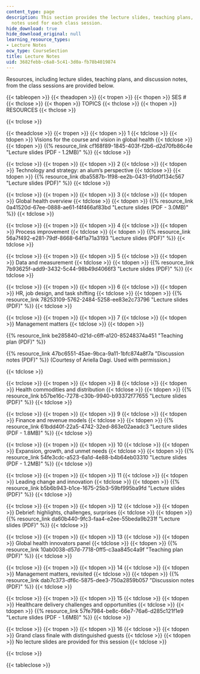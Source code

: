 ```yaml
---
content_type: page
description: This section provides the lecture slides, teaching plans, and discussion
  notes used for each class session.
hide_download: true
hide_download_original: null
learning_resource_types:
- Lecture Notes
ocw_type: CourseSection
title: Lecture Notes
uid: 3682febb-c6a8-5c41-3d0a-fb78b4019874
---
```


Resources, including lecture slides, teaching plans, and discussion notes, from the class sessions are provided below.

{{< tableopen >}}
{{< theadopen >}}
{{< tropen >}}
{{< thopen >}}
SES #
{{< thclose >}}
{{< thopen >}}
TOPICS
{{< thclose >}}
{{< thopen >}}
RESOURCES
{{< thclose >}}

{{< trclose >}}

{{< theadclose >}}
{{< tropen >}}
{{< tdopen >}}
1
{{< tdclose >}}
{{< tdopen >}}
Visions for the course and vision in global health
{{< tdclose >}}
{{< tdopen >}}
{{% resource_link cf168f89-1845-403f-f2b6-d2d70fb86c4e "Lecture slides (PDF - 1.2MB)" %}}
{{< tdclose >}}

{{< trclose >}}
{{< tropen >}}
{{< tdopen >}}
2
{{< tdclose >}}
{{< tdopen >}}
Technology and strategy: an alum’s perspective
{{< tdclose >}}
{{< tdopen >}}
{{% resource_link dba5587b-1f98-ee2b-0431-91d0f134c567 "Lecture slides (PDF)" %}}
{{< tdclose >}}

{{< trclose >}}
{{< tropen >}}
{{< tdopen >}}
3
{{< tdclose >}}
{{< tdopen >}}
Global health overview
{{< tdclose >}}
{{< tdopen >}}
{{% resource_link 0a41520d-67ee-0888-ae61-f4f466af83bd "Lecture slides (PDF - 3.0MB)" %}}
{{< tdclose >}}

{{< trclose >}}
{{< tropen >}}
{{< tdopen >}}
4
{{< tdclose >}}
{{< tdopen >}}
Process improvement
{{< tdclose >}}
{{< tdopen >}}
{{% resource_link 56a7f492-e281-79df-8668-64f1a71a3193 "Lecture slides (PDF)" %}}
{{< tdclose >}}

{{< trclose >}}
{{< tropen >}}
{{< tdopen >}}
5
{{< tdclose >}}
{{< tdopen >}}
Data and measurement
{{< tdclose >}}
{{< tdopen >}}
{{% resource_link 7b93625f-add9-3432-5c44-98b49d4066f3 "Lecture slides (PDF)" %}}
{{< tdclose >}}

{{< trclose >}}
{{< tropen >}}
{{< tdopen >}}
6
{{< tdclose >}}
{{< tdopen >}}
HR, job design, and task shifting
{{< tdclose >}}
{{< tdopen >}}
{{% resource_link 78253109-5762-2484-5258-ee83e2c73796 "Lecture slides (PDF)" %}}
{{< tdclose >}}

{{< trclose >}}
{{< tropen >}}
{{< tdopen >}}
7
{{< tdclose >}}
{{< tdopen >}}
Management matters
{{< tdclose >}}
{{< tdopen >}}


{{% resource_link be285840-d21d-c6ff-a120-85248374a451 "Teaching plan (PDF)" %}}

{{% resource_link 47bc6551-45ae-9bca-9a11-1bfc874a8f7a "Discussion notes (PDF)" %}} (Courtesy of Ariella Dagi. Used with permission.)


{{< tdclose >}}

{{< trclose >}}
{{< tropen >}}
{{< tdopen >}}
8
{{< tdclose >}}
{{< tdopen >}}
Health commodities and distribution
{{< tdclose >}}
{{< tdopen >}}
{{% resource_link b57be16c-7278-c30b-9940-b93372f77655 "Lecture slides (PDF)" %}}
{{< tdclose >}}

{{< trclose >}}
{{< tropen >}}
{{< tdopen >}}
9
{{< tdclose >}}
{{< tdopen >}}
Finance and revenue models
{{< tdclose >}}
{{< tdopen >}}
{{% resource_link 61bdd40f-22a5-4742-32ed-863e02aeadc3 "Lecture slides (PDF - 1.8MB)" %}}
{{< tdclose >}}

{{< trclose >}}
{{< tropen >}}
{{< tdopen >}}
10
{{< tdclose >}}
{{< tdopen >}}
Expansion, growth, and unmet needs
{{< tdclose >}}
{{< tdopen >}}
{{% resource_link 54fe3cdc-a523-6a1d-4e88-b4b64eb03310 "Lecture slides (PDF - 1.2MB)" %}}
{{< tdclose >}}

{{< trclose >}}
{{< tropen >}}
{{< tdopen >}}
11
{{< tdclose >}}
{{< tdopen >}}
Leading change and innovation
{{< tdclose >}}
{{< tdopen >}}
{{% resource_link b5b6b943-b1ce-1675-25b3-59bf995ba9fd "Lecture slides (PDF)" %}}
{{< tdclose >}}

{{< trclose >}}
{{< tropen >}}
{{< tdopen >}}
12
{{< tdclose >}}
{{< tdopen >}}
Debrief: highlights, challenges, surprises
{{< tdclose >}}
{{< tdopen >}}
{{% resource_link da60b440-9fc3-faa4-e2ee-55beda9b231f "Lecture slides (PDF)" %}}
{{< tdclose >}}

{{< trclose >}}
{{< tropen >}}
{{< tdopen >}}
13
{{< tdclose >}}
{{< tdopen >}}
Global health innovators panel
{{< tdclose >}}
{{< tdopen >}}
{{% resource_link 10ab0038-d57d-7718-0ff5-c3aa845c4a9f "Teaching plan (PDF)" %}}
{{< tdclose >}}

{{< trclose >}}
{{< tropen >}}
{{< tdopen >}}
14
{{< tdclose >}}
{{< tdopen >}}
Management matters, revisited
{{< tdclose >}}
{{< tdopen >}}
{{% resource_link dab7c373-df6c-5875-dee3-750a2859b057 "Discussion notes (PDF)" %}}
{{< tdclose >}}

{{< trclose >}}
{{< tropen >}}
{{< tdopen >}}
15
{{< tdclose >}}
{{< tdopen >}}
Healthcare delivery challenges and opportunities
{{< tdclose >}}
{{< tdopen >}}
{{% resource_link 57fe7984-be8c-66e7-76a6-d285c121f1e9 "Lecture slides (PDF - 1.6MB)" %}}
{{< tdclose >}}

{{< trclose >}}
{{< tropen >}}
{{< tdopen >}}
16
{{< tdclose >}}
{{< tdopen >}}
Grand class finale with distinguished guests
{{< tdclose >}}
{{< tdopen >}}
No lecture slides are provided for this session
{{< tdclose >}}

{{< trclose >}}

{{< tableclose >}}